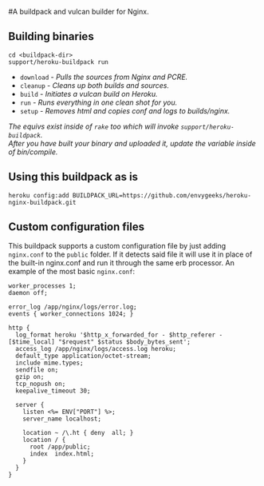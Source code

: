 #A buildpack and vulcan builder for Nginx.

## Building binaries

```
cd <buildpack-dir>
support/heroku-buildpack run
```

* `download` - *Pulls the sources from Nginx and PCRE.*
* `cleanup` - *Cleans up both builds and sources.*
* `build` - *Initiates a vulcan build on Heroku.*
* `run` - *Runs everything in one clean shot for you.*
* `setup` - *Removes html and copies conf and logs to builds/nginx.*

*The equivs exist inside of `rake` too which will invoke `support/heroku-buildpack`.*<br>
*After you have built your binary and uploaded it, update the variable inside of bin/compile.*

## Using this buildpack as is

```
heroku config:add BUILDPACK_URL=https://github.com/envygeeks/heroku-nginx-buildpack.git
```

## Custom configuration files

This buildpack supports a custom configuration file by just adding `nginx.conf` to the `public` folder.
If it detects said file it will use it in place of the built-in nginx.conf and run it through the
same erb processor.  An example of the most basic `nginx.conf`:

```
worker_processes 1;
daemon off;

error_log /app/nginx/logs/error.log;
events { worker_connections 1024; }

http {
  log_format heroku '$http_x_forwarded_for - $http_referer - [$time_local] "$request" $status $body_bytes_sent';
  access_log /app/nginx/logs/access.log heroku;
  default_type application/octet-stream;
  include mime.types;
  sendfile on;
  gzip on;
  tcp_nopush on;
  keepalive_timeout 30;

  server {
    listen <%= ENV["PORT"] %>;
    server_name localhost;

    location ~ /\.ht { deny  all; }
    location / {
      root /app/public;
      index  index.html;
    }
  }
}
```
